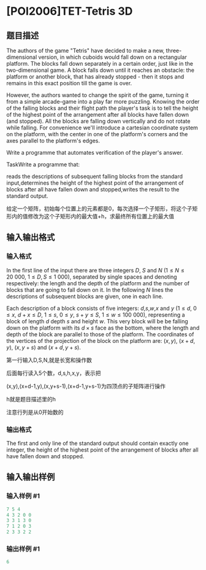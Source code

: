 # [POI2006]TET-Tetris 3D

## 题目描述

The authors of the game "Tetris" have decided to make a new, three-dimensional version, in which cuboids would fall down on a rectangular platform. The blocks fall down separately in a certain order, just like in the two-dimensional game. A block falls down until it reaches an obstacle: the platform or another block, that has already stopped - then it stops and remains in this exact position till the game is over.

However, the authors wanted to change the spirit of the game, turning it from a simple arcade-game into a play far more puzzling. Knowing the order of the falling blocks and their flight path the player's task is to tell the height of the highest point of the arrangement after all blocks have fallen down (and stopped). All the blocks are falling down vertically and do not rotate while falling. For convenience we'll introduce a cartesian coordinate system on the platform, with the center in one of the platform's corners and the axes parallel to the platform's edges.

Write a programme that automates verification of the player's answer.

TaskWrite a programme that:

reads the descriptions of subsequent falling blocks from the standard input,determines the height of the highest point of the arrangement of blocks after all have fallen down and stopped,writes the result to the standard output.

给定一个矩阵，初始每个位置上的元素都是0，每次选择一个子矩形，将这个子矩形内的值修改为这个子矩形内的最大值+h，求最终所有位置上的最大值

## 输入输出格式

### 输入格式

In the first line of the input there are three integers $D$, $S$ and $N$ ($1\le N\le 20\ 000$, $1\le D,S\le 1\ 000$), separated by single spaces and denoting respectively: the length and the depth of the platform and the number of blocks that are going to fall down on it. In the following $N$ lines the descriptions of subsequent blocks are given, one in each line.

Each description of a block consists of five integers: $d$,$s$,$w$,$x$ and $y$ ($1\le d$, $0\le x$, $d+x\le D$, $1\le s$, $0\le y$, $s+y\le S$, $1\le w\le 100\ 000$), representing a block of length $d$ depth $s$ and height $w$. This very block will be be falling down on the platform with its $d\times s$ face as the bottom, where the length and depth of the block are parallel to those of the platform. The coordinates of the vertices of the projection of the block on the platform are: $(x,y)$, $(x+d,y)$, $(x,y+s)$ and $(x+d,y+s)$.

第一行输入D,S,N,就是长宽和操作数

后面每行读入5个数，d,s,h,x,y，表示把

(x,y),(x+d-1,y),(x,y+s-1),(x+d-1,y+s-1)为四顶点的子矩阵进行操作

h就是题目描述里的h

注意行列是从0开始数的

### 输出格式

The first and only line of the standard output should contain exactly one integer, the height of the highest point of the arrangement of blocks after all have fallen down and stopped.

## 输入输出样例

### 输入样例 #1

```cpp
7 5 4
4 3 2 0 0
3 3 1 3 0
7 1 2 0 3
2 3 3 2 2
```


### 输出样例 #1

```cpp
6
```


